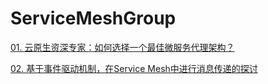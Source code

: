 # ServiceMeshGroup

[01. 云原生资深专家：如何选择一个最佳微服务代理架构？](https://segmentfault.com/a/1190000021966357?utm_source=sf-related)

[02. 基于事件驱动机制，在Service Mesh中进行消息传递的探讨](https://segmentfault.com/a/1190000019161907?utm_source=sf-related)
